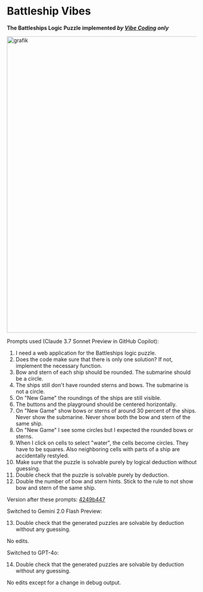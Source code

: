 # Battleship Vibes

**The Battleships Logic Puzzle implemented _by [Vibe Coding](https://en.wikipedia.org/wiki/Vibe_coding) only_**

<img width="785" alt="grafik" src="https://github.com/user-attachments/assets/b24a2fca-33bf-493f-a764-30e9a29c9012" />


Prompts used (Claude 3.7 Sonnet Preview in GitHub Copilot):

1. I need a web application for the Battleships logic puzzle. 
2. Does the code make sure that there is only one solution? If not, implement the necessary function.
3. Bow and stern of each ship should be rounded. The submarine should be a circle.
4. The ships still don't have rounded sterns and bows. The submarine is not a circle.
5. On "New Game" the roundings of the ships are still visible.
6. The buttons and the playground should be centered horizontally.
7. On "New Game" show bows or sterns of around 30 percent of the ships. Never show the submarine. Never show both the bow and stern of the same ship.
8. On "New Game" I see some circles but I expected the rounded bows or sterns.
9. When I click on cells to select "water", the cells become circles. They have to be squares. Also neighboring cells with parts of a ship are accidentally restyled.
10. Make sure that the puzzle is solvable purely by logical deduction without guessing.
11. Double check that the puzzle is solvable purely by deduction.
12. Double the number of bow and stern hints. Stick to the rule to not show bow and stern of the same ship.

Version after these prompts: [4249b447](https://github.com/607011/battleship-vibes/tree/4249b447cd5c8fbdea9bfb782c098382a3396752)

Switched to Gemini 2.0 Flash Preview:

13. Double check that the generated puzzles are solvable by deduction without any guessing.

No edits.

Switched to GPT-4o:

14. Double check that the generated puzzles are solvable by deduction without any guessing.

No edits except for a change in debug output.

